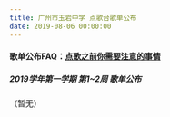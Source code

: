 ```yaml
---
title: 广州市玉岩中学 点歌台歌单公布
date: 2019-08-06 00:00:00
---
```


#### 歌单公布FAQ：[点歌之前你需要注意的事情](http://bili33.top/Songs-FAQ)

##### 2019学年第一学期 第1~2周 歌单公布

（暂无）

